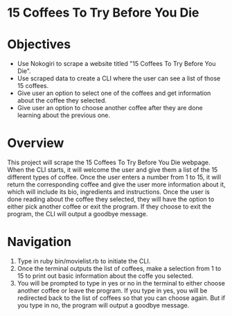 # 15 Coffees To Try Before You Die

# Objectives
- Use Nokogiri to scrape a website titled "15 Coffees To Try Before You Die".
- Use scraped data to create a CLI where the user can see a list of those 15 coffees.
- Give user an option to select one of the coffees and get information about the coffee they selected.
- Give user an option to choose another coffee after they are done learning about the previous one.

# Overview
This project will scrape the 15 Coffees To Try Before You Die webpage. When the CLI starts, it will welcome the user and give them a list of the 15 different types of coffee. Once the user enters a number from 1 to 15, it will return the corresponding coffee and give the user more information about it, which will include its bio, ingredients and instructions. Once the user is done reading about the coffee they selected, they will have the option to either pick another coffee or exit the program. If they choose to exit the program, the CLI will output a goodbye message.

# Navigation
1. Type in ruby bin/movielist.rb to initiate the CLI.
2. Once the terminal outputs the list of coffees, make a selection from 1 to 15 to print out basic information about the coffe you selected.
3. You will be prompted to type in yes or no in the terminal to either choose another coffee or leave the program. If you type in yes, you will be redirected back to the list of coffees so that you can choose again. But if you type in no, the program will output a goodbye message.
